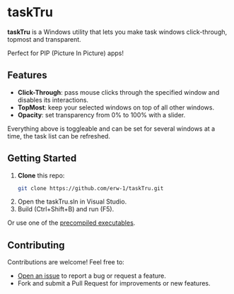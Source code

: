 # taskTru

**taskTru** is a Windows utility that lets you make task windows click-through, topmost and transparent.

Perfect for PIP (Picture In Picture) apps!

## Features
- **Click-Through**: pass mouse clicks through the specified window and disables its interactions.
- **TopMost**: keep your selected windows on top of all other windows.
- **Opacity**: set transparency from 0% to 100% with a slider.
  
Everything above is toggleable and can be set for several windows at a time, the task list can be refreshed.

## Getting Started

1. **Clone** this repo:  
   ```bash
   git clone https://github.com/erw-1/taskTru.git
   ```
2. Open the taskTru.sln in Visual Studio.
3. Build (Ctrl+Shift+B) and run (F5).

Or use one of the [precompiled executables](https://github.com/erw-1/taskTru/releases).

## Contributing
Contributions are welcome! Feel free to:

- [Open an issue](https://github.com/erw-1/taskTru/issues) to report a bug or request a feature.
- Fork and submit a Pull Request for improvements or new features.

